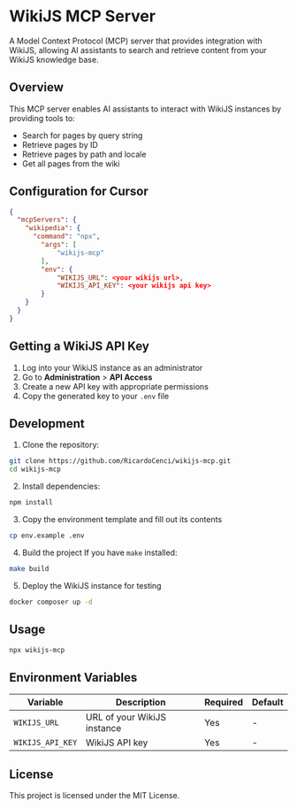 # WikiJS MCP Server

A Model Context Protocol (MCP) server that provides integration with WikiJS, allowing AI assistants to search and retrieve content from your WikiJS knowledge base.

## Overview

This MCP server enables AI assistants to interact with WikiJS instances by providing tools to:
- Search for pages by query string
- Retrieve pages by ID
- Retrieve pages by path and locale
- Get all pages from the wiki

## Configuration for Cursor
```json
{
  "mcpServers": {
    "wikipedia": {
      "command": "npx",
        "args": [
            "wikijs-mcp"
        ],
        "env": {
            "WIKIJS_URL": <your wikijs url>,
            "WIKIJS_API_KEY": <your wikijs api key>
        }
    }
  }
}
```

## Getting a WikiJS API Key

1. Log into your WikiJS instance as an administrator
2. Go to **Administration** > **API Access**
3. Create a new API key with appropriate permissions
4. Copy the generated key to your `.env` file


## Development

1. Clone the repository:
```bash
git clone https://github.com/RicardoCenci/wikijs-mcp.git
cd wikijs-mcp
```

2. Install dependencies:
```bash
npm install
```

3. Copy the environment template and fill out its contents
```bash
cp env.example .env
```

4. Build the project
If you have `make` installed:
```bash
make build
```

5. Deploy the WikiJS instance for testing

```bash
docker composer up -d
```

## Usage

```bash
npx wikijs-mcp
```

## Environment Variables
| Variable | Description | Required | Default |
|----------|-------------|----------|---------|
| `WIKIJS_URL` | URL of your WikiJS instance | Yes | - |
| `WIKIJS_API_KEY` | WikiJS API key | Yes | - |


## License
This project is licensed under the MIT License.